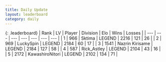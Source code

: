 ```yaml
---
title: Daily Update
layout: leaderboard
category: daily
---
```


{: .leaderboard}
| Rank | LV | Player | Division | Elo | Wins | Losses |
| --- | --- | --- | --- | --- | --- | --- |
| <span data-change="0">1</span> | 966 | <span title="ID: 353063">Sktima</span> | LEGEND | <span data-change="-4">2216</span> | <span data-change="31">121</span> | <span data-change="8">26</span> |
| <span data-change="0">2</span> | 969 | <span title="ID: 498412">LuckySpin</span> | LEGEND | <span data-change="19">2184</span> | <span data-change="3">60</span> | <span data-change="0">17</span> |
| <span data-change="0">3</span> | 1541 | <span title="ID: 315148">Nazrin Kirisame</span> | LEGEND | <span data-change="33">2184</span> | <span data-change="15">127</span> | <span data-change="5">58</span> |
| <span data-change="1">4</span> | 587 | <span title="ID: 466583">Rick_Astley</span> | LEGEND | <span data-change="19">2104</span> | <span data-change="4">43</span> | <span data-change="1">16</span> |
| <span data-change="2">5</span> | 2172 | <span title="ID: 164871">KawashiroNitori</span> | LEGEND | <span data-change="36">2102</span> | <span data-change="12">134</span> | <span data-change="3">71</span> |